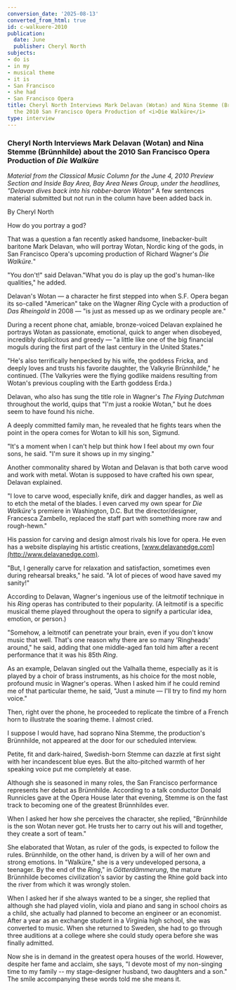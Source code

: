 ```yaml
---
conversion_date: '2025-08-13'
converted_from_html: true
id: c-walkuere-2010
publication:
  date: June
  publisher: Cheryl North
subjects:
- do is
- in my
- musical theme
- it is
- San Francisco
- she had
- San Francisco Opera
title: Cheryl North Interviews Mark Delavan (Wotan) and Nina Stemme (Brünnhilde) about
  the 2010 San Francisco Opera Production of <i>Die Walküre</i>
type: interview
---
```


### **Cheryl North Interviews Mark Delavan (Wotan) and Nina Stemme (Brünnhilde) about the 2010 San Francisco Opera Production of *Die Walküre***

*Material from the Classical Music Column for the June 4, 2010 Preview Section and Inside Bay Area, Bay Area News Group, under the headlines, "Delavan dives back into his robber-baron Wotan"* A few sentences material submitted but not run in the column have been added back in.

By Cheryl North

How do you portray a god?

That was a question a fan recently asked handsome, linebacker-built baritone Mark Delavan, who will portray Wotan, Nordic king of the gods, in San Francisco Opera's upcoming production of Richard Wagner's *Die Walküre.*"

"You don't!" said Delavan."What you do is play up the god's human-like qualities," he added.

Delavan's Wotan — a character he first stepped into when S.F. Opera began its so-called "American" take on the Wagner *Ring* Cycle with a production of *Das Rheingold* in 2008 — "is just as messed up as we ordinary people are."

During a recent phone chat, amiable, bronze-voiced Delavan explained he portrays Wotan as passionate, emotional, quick to anger when disobeyed, incredibly duplicitous and greedy — "a little like one of the big financial moguls during the first part of the last century in the United States."

"He's also terrifically henpecked by his wife, the goddess Fricka, and deeply loves and trusts his favorite daughter, the Valkyrie Brünnhilde," he continued. (The Valkyries were the flying godlike maidens resulting from Wotan's previous coupling with the Earth goddess Erda.)

Delavan, who also has sung the title role in Wagner's *The Flying Dutchman* throughout the world, quips that "I'm just a rookie Wotan," but he does seem to have found his niche.

A deeply committed family man, he revealed that he fights tears when the point in the opera comes for Wotan to kill his son, Sigmund.

"It's a moment when I can't help but think how I feel about my own four sons, he said. "I'm sure it shows up in my singing."

Another commonality shared by Wotan and Delavan is that both carve wood and work with metal. Wotan is supposed to have crafted his own spear, Delavan explained.

"I love to carve wood, especially knife, dirk and dagger handles, as well as to etch the metal of the blades. I even carved my own spear for *Die Walküre*'s premiere in Washington, D.C. But the director/designer, Francesca Zambello, replaced the staff part with something more raw and rough-hewn."

His passion for carving and design almost rivals his love for opera. He even has a website displaying his artistic creations, [www.delavanedge.com](http://www.delavanedge.com).

"But, I generally carve for relaxation and satisfaction, sometimes even during rehearsal breaks," he said. "A lot of pieces of wood have saved my sanity!"

According to Delavan, Wagner's ingenious use of the leitmotif technique in his *Ring* operas has contributed to their popularity. (A leitmotif is a specific musical theme played throughout the opera to signify a particular idea, emotion, or person.)

"Somehow, a leitmotif can penetrate your brain, even if you don't know music that well. That's one reason why there are so many 'Ringheads' around," he said, adding that one middle-aged fan told him after a recent performance that it was his 85th *Ring*.

As an example, Delavan singled out the Valhalla theme, especially as it is played by a choir of brass instruments, as his choice for the most noble, profound music in Wagner's operas. When I asked him if he could remind me of that particular theme, he said, "Just a minute — I'll try to find my horn voice."

Then, right over the phone, he proceeded to replicate the timbre of a French horn to illustrate the soaring theme. I almost cried.

I suppose I would have, had soprano Nina Stemme, the production's Brünnhilde, not appeared at the door for our scheduled interview.

Petite, fit and dark-haired, Swedish-born Stemme can dazzle at first sight with her incandescent blue eyes. But the alto-pitched warmth of her speaking voice put me completely at ease.

Although she is seasoned in many roles, the San Francisco performance represents her debut as Brünnhilde. According to a talk conductor Donald Runnicles gave at the Opera House later that evening, Stemme is on the fast track to becoming one of the greatest Brünnhildes ever.

When I asked her how she perceives the character, she replied, "Brünnhilde is the son Wotan never got. He trusts her to carry out his will and together, they create a sort of team."

She elaborated that Wotan, as ruler of the gods, is expected to follow the rules. Brünnhilde, on the other hand, is driven by a will of her own and strong emotions. In "Walküre," she is a very undeveloped persona, a teenager. By the end of the *Ring*," in *Götterdämmerung*, the mature Brünnhilde becomes civilization's savior by casting the Rhine gold back into the river from which it was wrongly stolen.

When I asked her if she always wanted to be a singer, she replied that although she had played violin, viola and piano and sang in school choirs as a child, she actually had planned to become an engineer or an economist. After a year as an exchange student in a Virginia high school, she was converted to music. When she returned to Sweden, she had to go through three auditions at a college where she could study opera before she was finally admitted.

Now she is in demand in the greatest opera houses of the world. However, despite her fame and acclaim, she says, "I devote most of my non-singing time to my family -- my stage-designer husband, two daughters and a son." The smile accompanying these words told me she means it.